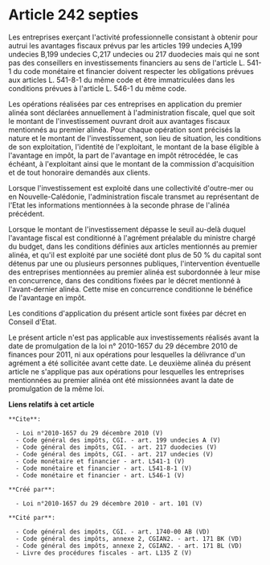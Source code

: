 # Article 242 septies

Les entreprises exerçant l'activité professionnelle consistant à obtenir pour autrui les avantages fiscaux prévus par les
articles 199 undecies A,199 undecies B,199 undecies C,217 undecies ou 217 duodecies mais qui ne sont pas des conseillers en
investissements financiers au sens de l'article L. 541-1 du code monétaire et financier doivent respecter les obligations
prévues aux articles L. 541-8-1 du même code et être immatriculées dans les conditions prévues à l'article L. 546-1 du même
code. 

Les opérations réalisées par ces entreprises en application du premier alinéa sont déclarées annuellement à l'administration
fiscale, quel que soit le montant de l'investissement ouvrant droit aux avantages fiscaux mentionnés au premier alinéa. Pour
chaque opération sont précisés la nature et le montant de l'investissement, son lieu de situation, les conditions de son
exploitation, l'identité de l'exploitant, le montant de la base éligible à l'avantage en impôt, la part de l'avantage en
impôt rétrocédée, le cas échéant, à l'exploitant ainsi que le montant de la commission d'acquisition et de tout honoraire
demandés aux clients. 

Lorsque l'investissement est exploité dans une collectivité d'outre-mer ou en Nouvelle-Calédonie, l'administration fiscale
transmet au représentant de l'Etat les informations mentionnées à la seconde phrase de l'alinéa précédent. 

Lorsque le montant de l'investissement dépasse le seuil au-delà duquel l'avantage fiscal est conditionné à l'agrément
préalable du ministre chargé du budget, dans les conditions définies aux articles mentionnés au premier alinéa, et qu'il est
exploité par une société dont plus de 50 % du capital sont détenus par une ou plusieurs personnes publiques, l'intervention
éventuelle des entreprises mentionnées au premier alinéa est subordonnée à leur mise en concurrence, dans des conditions
fixées par le décret mentionné à l'avant-dernier alinéa. Cette mise en concurrence conditionne le bénéfice de l'avantage en
impôt. 

Les conditions d'application du présent article sont fixées par décret en Conseil d'Etat. 

Le présent article n'est pas applicable aux investissements réalisés avant la date de promulgation de la loi n° 2010-1657 du
29 décembre 2010 de finances pour 2011, ni aux opérations pour lesquelles la délivrance d'un agrément a été sollicitée avant
cette date. Le deuxième alinéa du présent article ne s'applique pas aux opérations pour lesquelles les entreprises
mentionnées au premier alinéa ont été missionnées avant la date de promulgation de la même loi.

**Liens relatifs à cet article**

	**Cite**:

	  - Loi n°2010-1657 du 29 décembre 2010 (V)
	  - Code général des impôts, CGI. - art. 199 undecies A (V)
	  - Code général des impôts, CGI. - art. 217 duodecies (V)
	  - Code général des impôts, CGI. - art. 217 undecies (V)
	  - Code monétaire et financier - art. L541-1 (V)
	  - Code monétaire et financier - art. L541-8-1 (V)
	  - Code monétaire et financier - art. L546-1 (V)

	**Créé par**:

	  - Loi n°2010-1657 du 29 décembre 2010 - art. 101 (V)

	**Cité par**:

	  - Code général des impôts, CGI. - art. 1740-00 AB (VD)
	  - Code général des impôts, annexe 2, CGIAN2. - art. 171 BK (VD)
	  - Code général des impôts, annexe 2, CGIAN2. - art. 171 BL (VD)
	  - Livre des procédures fiscales - art. L135 Z (V)
